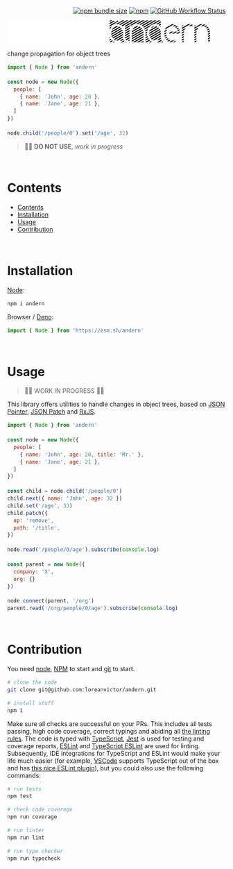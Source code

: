 <div align="right">

[![npm bundle size](https://img.shields.io/bundlephobia/minzip/andern@latest?color=black&label=&style=flat-square)](https://bundlephobia.com/package/andern@latest)
[![npm](https://img.shields.io/npm/v/andern?color=black&label=&style=flat-square)](https://www.npmjs.com/package/andern)
[![GitHub Workflow Status](https://img.shields.io/github/actions/workflow/status/loreanvictor/andern/coverage.yml?label=&style=flat-square)](https://github.com/loreanvictor/andern/actions/workflows/coverage.yml)

</div>

<img src="./logo-dark.svg#gh-dark-mode-only" height="51px"/>
<img src="./logo-light.svg#gh-light-mode-only" height="51px"/>

change propagation for object trees

```js
import { Node } from 'andern'

const node = new Node({
  people: [
    { name: 'John', age: 20 },
    { name: 'Jane', age: 21 },
  ]
})

node.child('/people/0').set('/age', 32)
```

> 🚧🚧 **DO NOT USE**, _work in progress_

<br>

# Contents

- [Contents](#contents)
- [Installation](#installation)
- [Usage](#usage)
- [Contribution](#contribution)

<br>

# Installation

[Node](https://nodejs.org/en/):

```bash
npm i andern
```

Browser / [Deno](https://deno.land):

```js
import { Node } from 'https://esm.sh/andern'
```

<br>

# Usage

> 🚧🚧 WORK IN PROGRESS 🚧🚧

This library offers utilities to handle changes in object trees, based on [JSON Pointer](https://www.rfc-editor.org/rfc/rfc6901), [JSON Patch](https://jsonpatch.com) and [RxJS](https://rxjs.dev).

```js
import { Node } from 'andern'

const node = new Node({
  people: [
    { name: 'John', age: 20, title: 'Mr.' },
    { name: 'Jane', age: 21 },
  ]
})

const child = node.child('/people/0')
child.next({ name: 'John', age: 32 })
child.set('/age', 33)
child.patch({
  op: 'remove',
  path: '/title',
})

node.read('/people/0/age').subscribe(console.log)

const parent = new Node({
  company: 'X',
  org: {}
})

node.connect(parent, '/org')
parent.read('/org/people/0/age').subscribe(console.log)
```

<br>

# Contribution

You need [node](https://nodejs.org/en/), [NPM](https://www.npmjs.com) to start and [git](https://git-scm.com) to start.

```bash
# clone the code
git clone git@github.com:loreanvictor/andern.git
```
```bash
# install stuff
npm i
```

Make sure all checks are successful on your PRs. This includes all tests passing, high code coverage, correct typings and abiding all [the linting rules](https://github.com/loreanvictor/andern/blob/main/.eslintrc). The code is typed with [TypeScript](https://www.typescriptlang.org), [Jest](https://jestjs.io) is used for testing and coverage reports, [ESLint](https://eslint.org) and [TypeScript ESLint](https://typescript-eslint.io) are used for linting. Subsequently, IDE integrations for TypeScript and ESLint would make your life much easier (for example, [VSCode](https://code.visualstudio.com) supports TypeScript out of the box and has [this nice ESLint plugin](https://marketplace.visualstudio.com/items?itemName=dbaeumer.vscode-eslint)), but you could also use the following commands:

```bash
# run tests
npm test
```
```bash
# check code coverage
npm run coverage
```
```bash
# run linter
npm run lint
```
```bash
# run type checker
npm run typecheck
```
